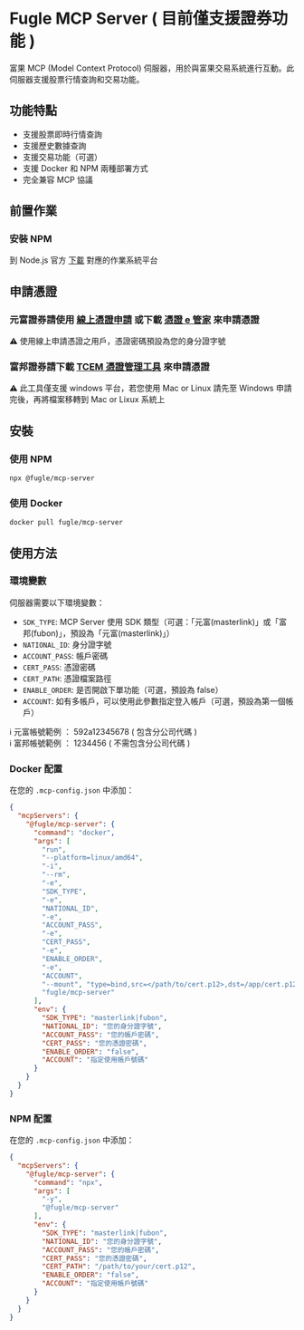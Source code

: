 # Fugle MCP Server ( 目前僅支援證券功能 )
<!-- ![Docker Pulls](https://img.shields.io/docker/pulls/kevinypfan/fugle-mcp-server)
![Docker Image Size](https://img.shields.io/docker/image-size/kevinypfan/fugle-mcp-server)
![NPM Version](https://img.shields.io/npm/v/fugle-mcp-server)
![NPM Downloads](https://img.shields.io/npm/dm/fugle-mcp-server) -->
<!-- ![License](https://img.shields.io/npm/l/fugle-mcp-server) -->
富果 MCP (Model Context Protocol) 伺服器，用於與富果交易系統進行互動。此伺服器支援股票行情查詢和交易功能。
## 功能特點
- 支援股票即時行情查詢
- 支援歷史數據查詢
- 支援交易功能（可選）
- 支援 Docker 和 NPM 兩種部署方式
- 完全兼容 MCP 協議


## 前置作業

### 安裝 NPM
到 Node.js 官方 [下載](https://nodejs.org/en/download) 對應的作業系統平台

## 申請憑證

### 元富證券請使用 [線上憑證申請](https://ml-fugle-api.masterlink.com.tw/FugleSDK/docs/key/) 或下載 [憑證 e 管家](https://www.masterlink.com.tw/certificate-eoperation) 來申請憑證
⚠️ 使用線上申請憑證之用戶，憑證密碼預設為您的身分證字號

### 富邦證券請下載 [TCEM 憑證管理工具](https://www.fbs.com.tw/Certificate/Management/) 來申請憑證
⚠️ 此工具僅支援 windows 平台，若您使用 Mac or Linux 請先至 Windows 申請完後，再將檔案移轉到 Mac or Lixux 系統上

## 安裝

### 使用 NPM
```bash
npx @fugle/mcp-server
```
### 使用 Docker
```bash
docker pull fugle/mcp-server
```
## 使用方法
### 環境變數
伺服器需要以下環境變數：
- `SDK_TYPE`: MCP Server 使用 SDK 類型（可選：「元富(masterlink)」或「富邦(fubon)」，預設為「元富(masterlink)」）
- `NATIONAL_ID`: 身分證字號
- `ACCOUNT_PASS`: 帳戶密碼
- `CERT_PASS`: 憑證密碼
- `CERT_PATH`: 憑證檔案路徑
- `ENABLE_ORDER`: 是否開啟下單功能（可選，預設為 false）
- `ACCOUNT`: 如有多帳戶，可以使用此參數指定登入帳戶（可選，預設為第一個帳戶）

ℹ️ 元富帳號範例 ： 592a12345678 ( 包含分公司代碼 )  
ℹ️ 富邦帳號範例 ： 1234456 ( 不需包含分公司代碼 )

### Docker 配置

在您的 `.mcp-config.json` 中添加：
```json
{
  "mcpServers": {
    "@fugle/mcp-server": {
      "command": "docker",
      "args": [
        "run",
        "--platform=linux/amd64",
        "-i",
        "--rm",
        "-e",
        "SDK_TYPE",
        "-e",
        "NATIONAL_ID",
        "-e",
        "ACCOUNT_PASS",
        "-e",
        "CERT_PASS",
        "-e",
        "ENABLE_ORDER",
        "-e",
        "ACCOUNT",
        "--mount", "type=bind,src=</path/to/cert.p12>,dst=/app/cert.p12",
        "fugle/mcp-server"
      ],
      "env": {
        "SDK_TYPE": "masterlink|fubon",
        "NATIONAL_ID": "您的身分證字號",
        "ACCOUNT_PASS": "您的帳戶密碼",
        "CERT_PASS": "您的憑證密碼",
        "ENABLE_ORDER": "false",
        "ACCOUNT": "指定使用帳戶號碼"
      }
    }
  }
}
```
### NPM 配置
在您的 `.mcp-config.json` 中添加：
```json
{
  "mcpServers": {
    "@fugle/mcp-server": {
      "command": "npx",
      "args": [
        "-y",
        "@fugle/mcp-server"
      ],
      "env": {
        "SDK_TYPE": "masterlink|fubon",
        "NATIONAL_ID": "您的身分證字號",
        "ACCOUNT_PASS": "您的帳戶密碼",
        "CERT_PASS": "您的憑證密碼",
        "CERT_PATH": "/path/to/your/cert.p12",
        "ENABLE_ORDER": "false",
        "ACCOUNT": "指定使用帳戶號碼"
      }
    }
  }
}
```
